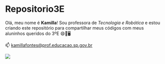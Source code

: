 # Repositorio3E

Olá, meu nome é **Kamilla**! Sou professora de _Tecnologia e Robótica_ e estou criando este repositório para compartilhar meus códigos com meus aluninhos queridos do 3ºE 😄📘🖥️

📫 kamillafontes@prof.educacao.sp.gov.br

![](https://encrypted-tbn0.gstatic.com/images?q=tbn:ANd9GcTB8qbG_hr47MrY42meaXI0PkmuQS-4YRM1cg&s)
